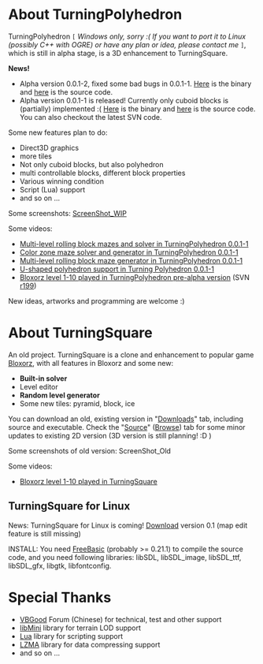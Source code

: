 # About TurningPolyhedron #

TurningPolyhedron `[` _Windows only, sorry :( If you want to port it to Linux (possibly C++ with OGRE) or have any plan or idea, please contact me_ `]`, which is still in alpha stage, is a 3D enhancement to TurningSquare.

**News!**

  * Alpha version 0.0.1-2, fixed some bad bugs in 0.0.1-1. [Here](http://code.google.com/p/turningpolyhedron/downloads/detail?name=TurningPolyhedron_0.0.1-2.7z&can=2&q=) is the binary and [here](http://code.google.com/p/turningpolyhedron/downloads/detail?name=TurningPolyhedronSrc_0.0.1-2.7z&can=2&q=) is the source code.
  * Alpha version 0.0.1-1 is released! Currently only cuboid blocks is (partially) implemented :( [Here](http://code.google.com/p/turningpolyhedron/downloads/detail?name=TurningPolyhedron0.0.1-1.7z&can=2&q=) is the binary and [here](http://code.google.com/p/turningpolyhedron/downloads/detail?name=TurningPolyhedronSrc_0.0.1-1.7z&can=2&q=) is the source code. You can also checkout the latest SVN code.

Some new features plan to do:

  * Direct3D graphics
  * more tiles
  * Not only cuboid blocks, but also polyhedron
  * multi controllable blocks, different block properties
  * Various winning condition
  * Script (Lua) support
  * and so on ...

Some screenshots: [ScreenShot\_WIP](ScreenShot_WIP.md)

Some videos:

  * [Multi-level rolling block mazes and solver in TurningPolyhedron 0.0.1-1](http://www.youtube.com/watch?v=wMUabbd9HvY)
  * [Color zone maze solver and generator in TurningPolyhedron 0.0.1-1](http://www.youtube.com/watch?v=tkEcgQLCuwM)
  * [Multi-level rolling block maze generator in TurningPolyhedron 0.0.1-1](http://www.youtube.com/watch?v=BbQf2b6J7Nk)
  * [U-shaped polyhedron support in Turning Polyhedron 0.0.1-1](http://www.youtube.com/watch?v=PWcNFIdrauU)
  * [Bloxorz level 1-10 played in TurningPolyhedron pre-alpha version](http://www.youtube.com/watch?v=Z4co9KuOVpI) (SVN [r199](https://code.google.com/p/turningpolyhedron/source/detail?r=199))

New ideas, artworks and programming are welcome :)

# About TurningSquare #

An old project. TurningSquare is a clone and enhancement to popular game [Bloxorz](http://dxinteractive.com/#!/bloxorz), with all features in Bloxorz and some new:


  * **Built-in solver**
  * Level editor
  * **Random level generator**
  * Some new tiles: pyramid, block, ice

You can download an old, existing version in "[Downloads](http://code.google.com/p/turningpolyhedron/downloads/list)" tab, including source and executable. Check the "[Source](http://code.google.com/p/turningpolyhedron/source/checkout)" ([Browse](http://code.google.com/p/turningpolyhedron/source/browse/#svn/trunk/turningsquarecalc)) tab for some minor updates to existing 2D version (3D version is still planning! :D )

Some screenshots of old version: ScreenShot\_Old

Some videos:

  * [Bloxorz level 1-10 played in TurningSquare](http://www.youtube.com/watch?v=y0l-S-MRr5o)

## TurningSquare for Linux ##

News: TurningSquare for Linux is coming! [Download](http://code.google.com/p/turningpolyhedron/downloads/detail?name=TurningSquare1.7z&can=2&q=) version 0.1 (map edit feature is still missing)

INSTALL: You need [FreeBasic](http://www.freebasic.net/) (probably >= 0.21.1) to compile the source code, and you need following libraries: libSDL, libSDL\_image, libSDL\_ttf, libSDL\_gfx, libgtk, libfontconfig.

# Special Thanks #

  * [VBGood](http://www.vbgood.com/vbf.good) Forum (Chinese) for technical, test and other support
  * [libMini](http://code.google.com/p/libmini/) library for terrain LOD support
  * [Lua](http://www.lua.org/) library for scripting support
  * [LZMA](http://www.7-zip.org/sdk.html) library for data compressing support
  * and so on ...